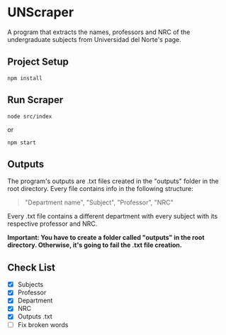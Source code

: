 # UNScraper

A program that extracts the names, professors and NRC of the undergraduate subjects from Universidad del Norte's page.

## Project Setup

    npm install
    

## Run Scraper

    node src/index
 or
 

    npm start

## Outputs
The program's outputs are .txt files created in the "outputs" folder in the root directory. Every file contains info in the following structure:

> "Department name", "Subject", "Professor", "NRC"

Every .txt file contains a different department with every subject with its respective professor and NRC.

**Important: You have to create a folder called "outputs" in the root directory. Otherwise, it's going to fail the .txt file creation.**

## Check List

 - [x] Subjects
 - [x] Professor
 - [x] Department
 - [x] NRC
 - [x] Outputs .txt
 - [ ] Fix broken words
